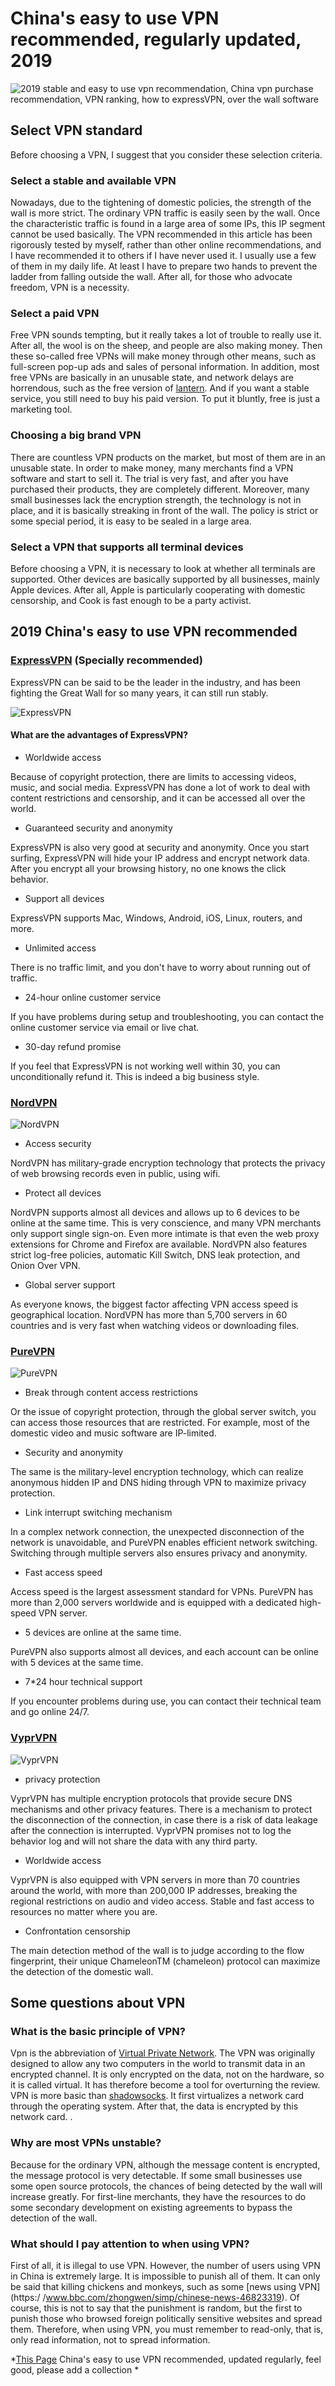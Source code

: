 # China's easy to use VPN recommended, regularly updated, 2019

![2019 stable and easy to use vpn recommendation, China vpn purchase recommendation, VPN ranking, how to expressVPN, over the wall software](/image/wall.jpg "vpn")

## Select VPN standard

Before choosing a VPN, I suggest that you consider these selection criteria.

### Select a stable and available VPN

Nowadays, due to the tightening of domestic policies, the strength of the wall is more strict. The ordinary VPN traffic is easily seen by the wall. Once the characteristic traffic is found in a large area of ​​some IPs, this IP segment cannot be used basically. The VPN recommended in this article has been rigorously tested by myself, rather than other online recommendations, and I have recommended it to others if I have never used it. I usually use a few of them in my daily life. At least I have to prepare two hands to prevent the ladder from falling outside the wall. After all, for those who advocate freedom, VPN is a necessity.

### Select a paid VPN

Free VPN sounds tempting, but it really takes a lot of trouble to really use it. After all, the wool is on the sheep, and people are also making money. Then these so-called free VPNs will make money through other means, such as full-screen pop-up ads and sales of personal information. In addition, most free VPNs are basically in an unusable state, and network delays are horrendous, such as the free version of [lantern](https://getlantern.org). And if you want a stable service, you still need to buy his paid version. To put it bluntly, free is just a marketing tool.

### Choosing a big brand VPN

There are countless VPN products on the market, but most of them are in an unusable state. In order to make money, many merchants find a VPN software and start to sell it. The trial is very fast, and after you have purchased their products, they are completely different. Moreover, many small businesses lack the encryption strength, the technology is not in place, and it is basically streaking in front of the wall. The policy is strict or some special period, it is easy to be sealed in a large area.

### Select a VPN that supports all terminal devices

Before choosing a VPN, it is necessary to look at whether all terminals are supported. Other devices are basically supported by all businesses, mainly Apple devices. After all, Apple is particularly cooperating with domestic censorship, and Cook is fast enough to be a party activist.


## 2019 China's easy to use VPN recommended

### [ExpressVPN](https://www.expressvpn.com) (Specially recommended)

ExpressVPN can be said to be the leader in the industry, and has been fighting the Great Wall for so many years, it can still run stably.

![ExpressVPN](/image/express.png "ExpressVPN")

#### What are the advantages of ExpressVPN?

- Worldwide access

Because of copyright protection, there are limits to accessing videos, music, and social media. ExpressVPN has done a lot of work to deal with content restrictions and censorship, and it can be accessed all over the world.

- Guaranteed security and anonymity

ExpressVPN is also very good at security and anonymity. Once you start surfing, ExpressVPN will hide your IP address and encrypt network data. After you encrypt all your browsing history, no one knows the click behavior.

- Support all devices

ExpressVPN supports Mac, Windows, Android, iOS, Linux, routers, and more.

- Unlimited access

There is no traffic limit, and you don't have to worry about running out of traffic.

- 24-hour online customer service

If you have problems during setup and troubleshooting, you can contact the online customer service via email or live chat.

- 30-day refund promise

If you feel that ExpressVPN is not working well within 30, you can unconditionally refund it. This is indeed a big business style.


### [NordVPN](https://nordvpn.com)

![NordVPN](/image/nord.png "NordVPN")

- Access security

NordVPN has military-grade encryption technology that protects the privacy of web browsing records even in public, using wifi.

- Protect all devices

NordVPN supports almost all devices and allows up to 6 devices to be online at the same time. This is very conscience, and many VPN merchants only support single sign-on. Even more intimate is that even the web proxy extensions for Chrome and Firefox are available. NordVPN also features strict log-free policies, automatic Kill Switch, DNS leak protection, and Onion Over VPN.

- Global server support

As everyone knows, the biggest factor affecting VPN access speed is geographical location. NordVPN has more than 5,700 servers in 60 countries and is very fast when watching videos or downloading files.

### [PureVPN](https://www.purevpn.com)

![PureVPN](/image/pure.png "PureVPN")

- Break through content access restrictions

Or the issue of copyright protection, through the global server switch, you can access those resources that are restricted. For example, most of the domestic video and music software are IP-limited.

- Security and anonymity

The same is the military-level encryption technology, which can realize anonymous hidden IP and DNS hiding through VPN to maximize privacy protection.

- Link interrupt switching mechanism

In a complex network connection, the unexpected disconnection of the network is unavoidable, and PureVPN enables efficient network switching. Switching through multiple servers also ensures privacy and anonymity.

- Fast access speed

Access speed is the largest assessment standard for VPNs. PureVPN has more than 2,000 servers worldwide and is equipped with a dedicated high-speed VPN server.

- 5 devices are online at the same time.

PureVPN also supports almost all devices, and each account can be online with 5 devices at the same time.

- 7*24 hour technical support

If you encounter problems during use, you can contact their technical team and go online 24/7.


### [VyprVPN](https://www.vyprvpn.com)

![VyprVPN](/image/vypr.jpg "VyprVPN")

- privacy protection

VyprVPN has multiple encryption protocols that provide secure DNS mechanisms and other privacy features. There is a mechanism to protect the disconnection of the connection, in case there is a risk of data leakage after the connection is interrupted. VyprVPN promises not to log the behavior log and will not share the data with any third party.


- Worldwide access

VyprVPN is also equipped with VPN servers in more than 70 countries around the world, with more than 200,000 IP addresses, breaking the regional restrictions on audio and video access. Stable and fast access to resources no matter where you are.

- Confrontation censorship

The main detection method of the wall is to judge according to the flow fingerprint, their unique ChameleonTM (chameleon) protocol can maximize the detection of the domestic wall.

## Some questions about VPN

### What is the basic principle of VPN?

Vpn is the abbreviation of [Virtual Private Network](https://en.wikipedia.org/wiki/Virtual_private_network). The VPN was originally designed to allow any two computers in the world to transmit data in an encrypted channel. It is only encrypted on the data, not on the hardware, so it is called virtual. It has therefore become a tool for overturning the review. VPN is more basic than [shadowsocks](https://shadowsocks.org/en/index.html). It first virtualizes a network card through the operating system. After that, the data is encrypted by this network card. .

### Why are most VPNs unstable?

Because for the ordinary VPN, although the message content is encrypted, the message protocol is very detectable. If some small businesses use some open source protocols, the chances of being detected by the wall will increase greatly. For first-line merchants, they have the resources to do some secondary development on existing agreements to bypass the detection of the wall.

### What should I pay attention to when using VPN?

First of all, it is illegal to use VPN. However, the number of users using VPN in China is extremely large. It is impossible to punish all of them. It can only be said that killing chickens and monkeys, such as some [news using VPN](https:/ /www.bbc.com/zhongwen/simp/chinese-news-46823319). Of course, this is not to say that the punishment is random, but the first to punish those who browsed foreign politically sensitive websites and spread them. Therefore, when using VPN, you must remember to read-only, that is, only read information, not to spread information.

*[This Page](https://vpnfast.github.io) China's easy to use VPN recommended, updated regularly, feel good, please add a collection *
